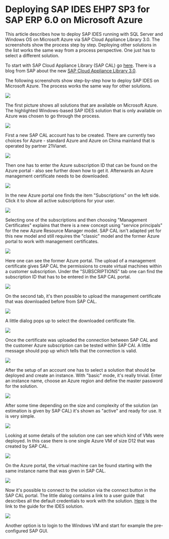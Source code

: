 <properties 
pageTitle="Deploying SAP IDES EHP7 SP3 for SAP ERP 6.0 on Microsoft Azure | Microsoft Azure" 
description="Deploying SAP IDES EHP7 SP3 for SAP ERP 6.0 on Microsoft Azure" 
services="virtual-machines-windows" 
documentationCenter="" 
authors="hermanndms" 
manager="timlt" 
editor="" 
tags="azure-resource-manager" 
keywords=""/> 
<tags 
ms.service="virtual-machines-windows" 
ms.devlang="na" 
ms.topic="article" 
ms.tgt_pltfrm="vm-windows" 
ms.workload="infrastructure-services" 
ms.date="09/16/2016" 
ms.author="hermannd"/> 


# Deploying SAP IDES EHP7 SP3 for SAP ERP 6.0 on Microsoft Azure 

This article describes how to deploy SAP IDES running with SQL Server and Windows OS on Microsoft Azure 
via SAP Cloud Appliance Library 3.0. The screenshots show the process step by step. Deploying other 
solutions in the list works the same way from a process perspective. One just has to select a different solution.

To start with SAP Cloud Appliance Library (SAP CAL) go [here](https://cal.sap.com/). There is a blog from SAP about 
the new [SAP Cloud Appliance Library 3.0](http://scn.sap.com/community/cloud-appliance-library/blog/2016/05/27/sap-cloud-appliance-library-30-came-with-a-new-user-experience). 


The following screenshots show step-by-step how to deploy SAP IDES on Microsoft Azure. The process works the same way for other solutions.


![](./media/virtual-machines-windows-sap-cal-ides-erp6-ehp7-sp3-sql/ides-pic1.jpg)

The first picture shows all solutions that are available on Microsoft Azure. The highlighted
Windows-based SAP IDES solution that is only available on Azure was chosen to go through the 
process.

![](./media/virtual-machines-windows-sap-cal-ides-erp6-ehp7-sp3-sql/ides-pic2.jpg)

First a new SAP CAL account has to be created. There are currently two choices for Azure - 
standard Azure and Azure on China mainland that is operated by partner 21Vianet.

![](./media/virtual-machines-windows-sap-cal-ides-erp6-ehp7-sp3-sql/ides-pic3.jpg)

Then one has to enter the Azure subscription ID that can be found on the Azure portal - also see
further down how to get it. Afterwards an Azure management certificate needs to be downloaded.

![](./media/virtual-machines-windows-sap-cal-ides-erp6-ehp7-sp3-sql/ides-pic6.jpg)

In the new Azure portal one finds the item "Subscriptions" on the left side. Click it to show all
active subscriptions for your user.

![](./media/virtual-machines-windows-sap-cal-ides-erp6-ehp7-sp3-sql/ides-pic7.jpg)

Selecting one of the subscriptions and then choosing "Management Certificates" explains that there is
a new concept using "service principals" for the new Azure Resource Manager model.
SAP CAL isn't adapted yet for this new model and still requires the "classic" model and the former
Azure portal to work with management certificates.

![](./media/virtual-machines-windows-sap-cal-ides-erp6-ehp7-sp3-sql/ides-pic4.jpg)

Here one can see the former Azure portal. The upload of a management certificate gives SAP CAL the permissions 
to create virtual machines within a customer subscription. Under the "SUBSCRIPTIONS" tab one can find the
subscription ID that has to be entered in the SAP CAL portal.

![](./media/virtual-machines-windows-sap-cal-ides-erp6-ehp7-sp3-sql/ides-pic5.jpg)

On the second tab, it's then possible to upload the management certificate that was downloaded before
from SAP CAL.

![](./media/virtual-machines-windows-sap-cal-ides-erp6-ehp7-sp3-sql/ides-pic8.jpg)

A little dialog pops up to select the downloaded certificate file.

![](./media/virtual-machines-windows-sap-cal-ides-erp6-ehp7-sp3-sql/ides-pic9.jpg)

Once the certificate was uploaded the connection between SAP CAL and the customer Azure subscription
can be tested within SAP CAl. A little message should pop up which tells that the connection is valid.

![](./media/virtual-machines-windows-sap-cal-ides-erp6-ehp7-sp3-sql/ides-pic10.jpg)

After the setup of an account one has to select a solution that should be deployed and create an instance.
With "basic" mode, it's really trivial. Enter an instance name, choose an Azure region and define the
master password for the solution.

![](./media/virtual-machines-windows-sap-cal-ides-erp6-ehp7-sp3-sql/ides-pic11.jpg)

After some time depending on the size and complexity of the solution (an estimation is given by SAP CAL) 
it's shown as "active" and ready for use. It is very simple.

![](./media/virtual-machines-windows-sap-cal-ides-erp6-ehp7-sp3-sql/ides-pic12.jpg)

Looking at some details of the solution one can see which kind of VMs were deployed. In this case there is
one single Azure VM of size D12 that was created by SAP CAL.

![](./media/virtual-machines-windows-sap-cal-ides-erp6-ehp7-sp3-sql/ides-pic13.jpg)

On the Azure portal, the virtual machine can be found starting with the same instance name that was given
in SAP CAL.

![](./media/virtual-machines-windows-sap-cal-ides-erp6-ehp7-sp3-sql/ides-pic14.jpg)

Now it's possible to connect to the solution via the connect button in the SAP CAL portal. The little dialog
contains a link to a user guide that describes all the default credentials to work with the solution.
[Here](https://caldocs.hana.ondemand.com/caldocs/help/Getting_Started_Guide_IDES607MSSQL.pdf) is the link to
the guide for the IDES solution.

![](./media/virtual-machines-windows-sap-cal-ides-erp6-ehp7-sp3-sql/ides-pic15.jpg)

Another option is to login to the Windows VM and start for example the pre-configured SAP GUI.





